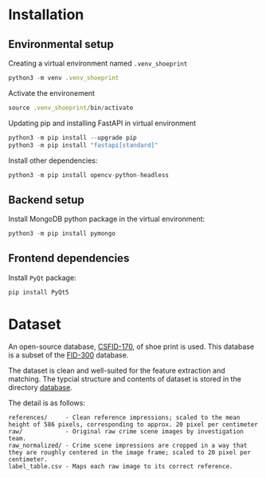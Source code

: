 # Installation

## Environmental setup
Creating a virtual environment named `.venv_shoeprint`
```TypeScript
python3 -m venv .venv_shoeprint
```

Activate the environement
```TypeScript
source .venv_shoeprint/bin/activate
```

Updating pip and installing FastAPI in virtual environment
```TypeScript
python3 -m pip install --upgrade pip
python3 -m pip install "fastapi[standard]"
```
Install other dependencies:
```TypeScript
python3 -m pip install opencv-python-headless
```

## Backend setup
Install MongoDB python package in the virtual environment:
```TypeScript
python3 -m pip install pymongo

```

## Frontend dependencies
Install `PyQt` package:
```TypeScript
pip install PyQt5
```

# Dataset
An open-source database, [CSFID-170](https://fid.dmi.unibas.ch/CSFID.zip), of shoe print is used. This database is a subset of the [FID-300](https://fid.dmi.unibas.ch/) database. 

The dataset is clean and well-suited for the feature extraction and matching. The typcial structure and contents of dataset is stored in the directory [database](./database/).

The detail is as follows: 
```
references/	    - Clean reference impressions; scaled to the mean height of 586 pixels, corresponding to approx. 20 pixel per centimeter
raw/ 	        - Original raw crime scene images by investigation team.
raw_normalized/	- Crime scene impressions are cropped in a way that they are roughly centered in the image frame; scaled to 20 pixel per centimeter.
label_table.csv	- Maps each raw image to its correct reference.
```